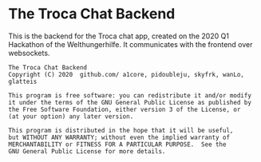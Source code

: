 # The Troca Chat Backend

This is the backend for the Troca chat app, created on the 2020 Q1
Hackathon of the Welthungerhilfe. It communicates
with the frontend over websockets.

    The Troca Chat Backend
    Copyright (C) 2020  github.com/ a1core, pidoubleju, skyfrk, wanLo, glatteis

    This program is free software: you can redistribute it and/or modify
    it under the terms of the GNU General Public License as published by
    the Free Software Foundation, either version 3 of the License, or
    (at your option) any later version.

    This program is distributed in the hope that it will be useful,
    but WITHOUT ANY WARRANTY; without even the implied warranty of
    MERCHANTABILITY or FITNESS FOR A PARTICULAR PURPOSE.  See the
    GNU General Public License for more details.
